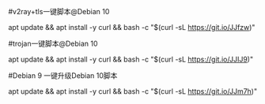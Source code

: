 #v2ray+tls一键脚本@Debian 10

apt update && apt install -y curl && bash -c "$(curl -sL   https://git.io/JJfzw)"


#trojan一键脚本@Debian 10

apt update && apt install -y curl && bash -c "$(curl -sL   https://git.io/JJIJ9)"


#Debian 9 一键升级Debian 10脚本

apt update && apt install -y curl && bash -c "$(curl -sL   https://git.io/JJm7h)"








